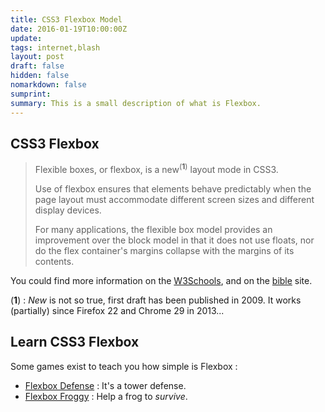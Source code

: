 ```yaml
---
title: CSS3 Flexbox Model
date: 2016-01-19T10:00:00Z
update: 
tags: internet,blash
layout: post
draft: false
hidden: false
nomarkdown: false
sumprint: 
summary: This is a small description of what is Flexbox.
---
```



CSS3 Flexbox
------------

> Flexible boxes, or flexbox, is a new<sup>(**1**)</sup> layout mode in CSS3.
> 
> Use of flexbox ensures that elements behave predictably when the page layout must accommodate different screen sizes and different display devices.
> 
> For many applications, the flexible box model provides an improvement over the block model in that it does not use floats, nor do the flex container's margins collapse with the margins of its contents.

You could find more information on the [W3Schools][w3s], and on the [bible][w3c] site.

(**1**) : *New* is not so true, first draft has been published in 2009. It works (partially) since Firefox 22 and Chrome 29 in 2013...

 [w3c]: https://www.w3.org/TR/css-flexbox-1/
 [w3s]: http://www.w3schools.com/css/css3_flexbox.asp "A great documentation with example"

Learn CSS3 Flexbox
------------------

Some games exist to teach you how simple is Flexbox :

* [Flexbox Defense][fbd] : It's a tower defense.
* [Flexbox Froggy][fbf] : Help a frog to *survive*.


 [fbd]: http://www.flexboxdefense.com/
 [fbf]: http://flexboxfroggy.com/

